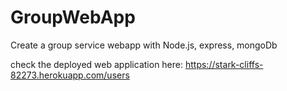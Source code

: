 # GroupWebApp
Create a group service webapp with Node.js, express, mongoDb

check the deployed web application here:
https://stark-cliffs-82273.herokuapp.com/users

